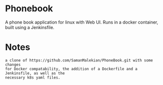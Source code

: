 # Phonebook
A phone book application for linux with Web UI.
Runs in a docker container, built using a Jenkinsfile. 

# Notes
    a clone of https://github.com/SamanMalekian/PhoneBook.git with some changes 
    for Docker compatability, the addition of a Dockerfile and a Jenkinsfile, as well as the
    necessary k8s yaml files.
